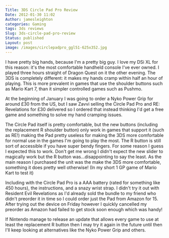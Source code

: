 ```yaml
---
Title: 3DS Circle Pad Pro Review
Date: 2012-01-30 11:02
Author: jamesleighton
categories: Gaming
tags: 3ds reviews
Slug: 3ds-circle-pad-pro-review
Status: published
Layout: post
image: /images/circlepadpro_ggl51-625x352.jpg
---
```


I have pretty big hands, because I'm a pretty big guy. I love my DSi XL for this reason: it's the most comfortable handheld console I've ever owned. I played three hours straight of Dragon Quest on it the other evening. The 3DS is completely different: it makes my hands cramp within half an hour of playing. This is more prevalent in games that use the shoulder buttons such as Mario Kart 7, than it simpler controlled games such as Pushmo.

At the beginning of January I was going to order a Nyko Power Grip for around £30 from the US, but I saw Zavvi selling the Circle Pad Pro and RE: Revelations for £30 delivered so I ordered that instead thinking I'd get a free game and something to solve my hand cramping issues.

The Circle Pad itself is pretty comfortable, but the new buttons (including the replacement R shoulder button) only work in games that support it (such as RE!) making the Pad pretty useless for making the 3DS more comfortable for normal use in the games I'm going to play the most. The R button is still sort of accessible if you have super bendy fingers. For some reason I guess I expected this to work. Don't get me wrong I didn't expect the new slider to magically work but the R button was...disappointing to say the least. As the main reason I purchased the unit was the make the 3DS more comfortable, something it does pretty well otherwise! (In my short 1 GP game of Mario Kart to test it)

Including with the Circle Pad Pro is a AAA battery (rated for something like 450 hours), the instructions, and a snazy wrist strap. I didn't try it out with Resident Evil Revelations as I'd already sold the bundle to my friend who didn't preorder it in time so I could order just the Pad from Amazon for 15. After trying out the device on Friday however I quickly cancelled my preorder as Amazon had failed to get stock soon enough which was handy!

If Nintendo manage to release an update that allows every game to use at least the replacement R button then I may try it again in the future until then I'll keep looking at alternatives like the Nyko Power Grip and others.
